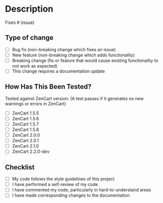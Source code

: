 # Description

<!--Please include a summary of the changes and the related issue. Please also include relevant motivation and context. List any dependencies that are required for this change.-->

<!-- This next line should be left alone so that any related issues are automatically closed. If there is no related issue, delete this next line. If it fixes multiple issues, comma separate them. -->
Fixes # (issue)

## Type of change

<!--Please delete options that are not relevant.-->

- [ ] Bug fix (non-breaking change which fixes an issue)
- [ ] New feature (non-breaking change which adds functionality)
- [ ] Breaking change (fix or feature that would cause existing functionality to not work as expected)
- [ ] This change requires a documentation update

## How Has This Been Tested?

<!--Please describe the tests that you ran to verify your changes. Provide instructions so we can reproduce. Please also list any relevant details for your test configuration-->

Tested against ZenCart version: (A test passes if it generates no new warnings or errors in ZenCart)

- [ ] ZenCart 1.5.5
- [ ] ZenCart 1.5.6
- [ ] ZenCart 1.5.7
- [ ] ZenCart 1.5.8
- [ ] ZenCart 2.0.0
- [ ] ZenCart 2.0.1
- [ ] ZenCart 2.1.0
- [ ] ZenCart 2.2.0-dev

## Checklist

- [ ] My code follows the style guidelines of this project
- [ ] I have performed a self-review of my code
- [ ] I have commented my code, particularly in hard-to-understand areas
- [ ] I have made corresponding changes to the documentation
